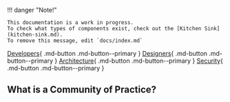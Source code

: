 !!! danger "Note!"

    This documentation is a work in progress. 
    To check what types of components exist, check out the [Kitchen Sink](kitchen-sink.md).
    To remove this message, edit `docs/index.md`

[Developers](./developers){ .md-button .md-button--primary }
[Designers](./designers){ .md-button .md-button--primary }
[Architecture](./architecture){ .md-button .md-button--primary }
[Security](./security){ .md-button .md-button--primary }

## What is a Community of Practice?
